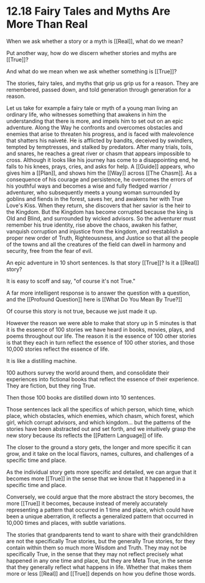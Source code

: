 # 12.18 Fairy Tales and Myths Are More Than Real

When we ask whether a story or a myth is [[Real]], what do we mean? 

Put another way, how do we discern whether stories and myths are [[True]]? 

And what do we mean when we ask whether something is [[True]]? 

The stories, fairy tales, and myths that grip us grip us for a reason. They are remembered, passed down, and told generation through generation for a reason. 

Let us take for example a fairy tale or myth of a young man living an ordinary life, who witnesses something that awakens in him the understanding that there is more, and impels him to set out on an epic adventure. Along the Way he confronts and overcomes obstacles and enemies that arise to threaten his progress, and is faced with malevolence that shatters his naiveté. He is afflicted by bandits, deceived by swindlers, tempted by temptresses, and stalked by predators. After many trials, toils, and snares, he reaches a great river or chasm that appears impossible to cross. Although it looks like his journey has come to a disappointing end, he falls to his knees, prays, cries, and asks for help. A [[Guide]] appears, who gives him a [[Plan]], and shows him the [[Way]] across [[The Chasm]]. As a consequence of his courage and persistence, he overcomes the errors of his youthful ways and becomes a wise and fully fledged warrior / adventurer, who subsequently meets a young woman surrounded by goblins and fiends in the forest, saves her, and awakens her with True Love's Kiss. When they return, she discovers that her savior is the heir to the Kingdom. But the Kingdom has become corrupted because the king is Old and Blind, and surrounded by wicked advisors. So the adventurer must remember his true identity, rise above the chaos, awaken his father, vanquish corruption and injustice from the kingdom, and reestablish a proper new order of Truth, Righteousness, and Justice so that all the people of the towns and all the creatures of the field can dwell in harmony and security, free from the fear of evil. 

An epic adventure in 10 short sentences. Is that story [[True]]? Is it a [[Real]] story? 

It is easy to scoff and say, "of course it's not True."

A far more intelligent response is to answer the question with a question, and the [[Profound Question]] here is [[What Do You Mean By True?]]

Of course this story is not true, because we just made it up. 

However the reason we were able to make that story up in 5 minutes is that it is the essence of 100 stories we have heard in books, movies, plays, and poems throughout our life. The reason it is the essence of 100 other stories is that they each in turn reflect the essence of 100 other stories, and those 10,000 stories reflect the essence of life. 

It is like a distilling machine. 

100 authors survey the world around them, and consolidate their experiences into fictional books that reflect the essence of their experience. They are fiction, but they ring True. 

Then those 100 books are distilled down into 10 sentences. 

Those sentences lack all the specifics of which person, which time, which place, which obstacles, which enemies, which chasm, which forest, which girl, which corrupt advisors, and which kingdom... but the patterns of the stories have been abstracted out and set forth, and we intuitively grasp the new story because its reflects the [[Pattern Language]] of life. 

The closer to the ground a story gets, the longer and more specific it can grow, and it take on the local flavors, names, cultures, and challenges of a specific time and place. 

As the individual story gets more specific and detailed, we can argue that it becomes more [[True]] in the sense that we know that it happened in a specific time and place. 

Conversely, we could argue that the more abstract the story becomes, the more [[True]] it becomes, because instead of merely accurately representing a pattern that occurred in 1 time and place, which could have been a unique aberration, it reflects a generalized pattern that occurred in 10,000 times and places, with subtle variations. 

The stories that grandparents tend to want to share with their grandchildren are not the specifically True stories, but the generally True stories, for they contain within them so much more Wisdom and Truth. They may not be specifically True, in the sense that they may not reflect precisely what happened in any one time and place, but they are Meta True, in the sense that they generally reflect what happens in life. Whether that makes them more or less [[Real]] and [[True]] depends on how you define those words. 





